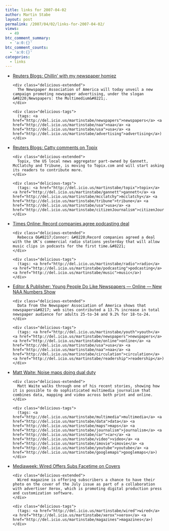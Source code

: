```yaml
---
title: links for 2007-04-02
author: Martin Stabe
layout: post
permalink: /2007/04/02/links-for-2007-04-02/
views:
  - 49
btc_comment_summary:
  - 'a:0:{}'
btc_comment_counts:
  - 'a:0:{}'
categories:
  - links
---
```

<ul class="delicious">
  <li>
    <div class="delicious-link">
      <a href="http://blogs.reuters.com/2007/04/02/chillin-with-my-newspaper-homiez/">Reuters Blogs: Chillin’ with my newspaper homiez</a>
    </div>
    
    <div class="delicious-extended">
      The Newspaper Association of America will today unveil a new campaign promoting newspaper advertising, under the slogan &#8220;Newspapers: the Multimedium&#8221;.
    </div>
    
    <div class="delicious-tags">
      (tags: <a href="http://del.icio.us/martinstabe/newspapers">newspapers</a> <a href="http://del.icio.us/martinstabe/naa">naa</a> <a href="http://del.icio.us/martinstabe/usa">usa</a> <a href="http://del.icio.us/martinstabe/advertising">advertising</a>)
    </div>
  </li>
  
  <li>
    <div class="delicious-link">
      <a href="http://blogs.reuters.com/2007/04/02/catty-comments-on-topix/">Reuters Blogs: Catty comments on Topix</a>
    </div>
    
    <div class="delicious-extended">
      Topix, the US local news aggregator part-owned by Gannett, McClatchy and Tribune, is moving to Topix.com and will start asking its readers to contribute more.
    </div>
    
    <div class="delicious-tags">
      (tags: <a href="http://del.icio.us/martinstabe/topix">topix</a> <a href="http://del.icio.us/martinstabe/gannett">gannett</a> <a href="http://del.icio.us/martinstabe/mcclatchy">mcclatchy</a> <a href="http://del.icio.us/martinstabe/tribune">tribune</a> <a href="http://del.icio.us/martinstabe/usa">usa</a> <a href="http://del.icio.us/martinstabe/citizenJournalism">citizenJournalism</a>)
    </div>
  </li>
  
  <li>
    <div class="delicious-link">
      <a href="http://business.timesonline.co.uk/tol/business/industry_sectors/consumer_goods/article1599749.ece">Times Online: Record companies agree podcasting deal</a>
    </div>
    
    <div class="delicious-extended">
      Rebecca O&#8217;Connor: &#8220;Record companies agreed a deal with the UK’s commercial radio stations yesterday that will allow music clips in podcasts for the first time.&#8221;
    </div>
    
    <div class="delicious-tags">
      (tags: <a href="http://del.icio.us/martinstabe/radio">radio</a> <a href="http://del.icio.us/martinstabe/podcasting">podcasting</a> <a href="http://del.icio.us/martinstabe/music">music</a>)
    </div>
  </li>
  
  <li>
    <div class="delicious-link">
      <a href="http://www.editorandpublisher.com/eandp/news/article_display.jsp?vnu_content_id=1003565969">Editor & Publisher: Young People Do Like Newspapers — Online — New NAA Numbers Show</a>
    </div>
    
    <div class="delicious-extended">
      Data from the Newspaper Association of America shows that newspapers&#8217; web sites contributed a 13.7% increase in total newspaper audience for adults 25-to-34 and 9.2% for 18-to-24.
    </div>
    
    <div class="delicious-tags">
      (tags: <a href="http://del.icio.us/martinstabe/youth">youth</a> <a href="http://del.icio.us/martinstabe/newspapers">newspapers</a> <a href="http://del.icio.us/martinstabe/online">online</a> <a href="http://del.icio.us/martinstabe/usa">usa</a> <a href="http://del.icio.us/martinstabe/naa">naa</a> <a href="http://del.icio.us/martinstabe/circulation">circulation</a> <a href="http://del.icio.us/martinstabe/readership">readership</a>)
    </div>
  </li>
  
  <li>
    <div class="delicious-link">
      <a href="http://www.mattwaite.com/2007/04/01/noise-maps-doing-dual-duty/">Matt Waite: Noise maps doing dual duty</a>
    </div>
    
    <div class="delicious-extended">
      Matt Waite walks through one of his recent stories, showing how it is possible to do sophisticated multimedia journalism that combines data, mapping and video across both print and online.
    </div>
    
    <div class="delicious-tags">
      (tags: <a href="http://del.icio.us/martinstabe/multimedia">multimedia</a> <a href="http://del.icio.us/martinstabe/data">data</a> <a href="http://del.icio.us/martinstabe/maps">maps</a> <a href="http://del.icio.us/martinstabe/journalism">journalism</a> <a href="http://del.icio.us/martinstabe/car">car</a> <a href="http://del.icio.us/martinstabe/video">video</a> <a href="http://del.icio.us/martinstabe/imovie">imovie</a> <a href="http://del.icio.us/martinstabe/youtube">youtube</a> <a href="http://del.icio.us/martinstabe/googlemaps">googlemaps</a>)
    </div>
  </li>
  
  <li>
    <div class="delicious-link">
      <a href="http://www.mediaweek.com/mw/news/recent_display.jsp?vnu_content_id=1003561844">Mediaweek: Wired Offers Subs Facetime on Covers</a>
    </div>
    
    <div class="delicious-extended">
      Wired magazine is offering subscribers a chance to have their photo on the cover of the July issue as part of a collaboration with advertiser Xerox, which is promoting digital production press and customization software.
    </div>
    
    <div class="delicious-tags">
      (tags: <a href="http://del.icio.us/martinstabe/wired">wired</a> <a href="http://del.icio.us/martinstabe/xerox">xerox</a> <a href="http://del.icio.us/martinstabe/magazines">magazines</a>)
    </div>
  </li>
</ul>